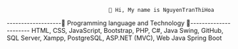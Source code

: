                                     👋 Hi, My name is NguyenTranThiHoa
 -------------------👀 Programming language and Technology 👀----------------------
  HTML, CSS, JavaScript, Bootstrap, PHP, C#, Java Swing, GitHub, SQL Server, Xampp, PostgreSQL, ASP.NET (MVC), Web Java Spring Boot
